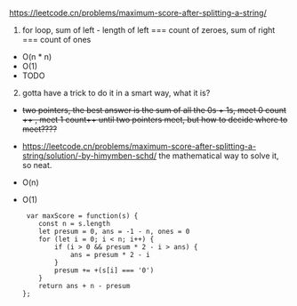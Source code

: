 https://leetcode.cn/problems/maximum-score-after-splitting-a-string/


1. for loop, sum of left - length of left === count of zeroes, sum of right === count of ones
  - O(n * n)
  - O(1)
  - TODO

2. gotta have a trick to do it in a smart way, what it is?
  - ~~two pointers, the best answer is the sum of all the 0s + 1s, meet 0 count ++ , meet 1 count++ until two pointers meet, but how to decide where to meet????~~
  - https://leetcode.cn/problems/maximum-score-after-splitting-a-string/solution/-by-himymben-schd/ the mathematical way to solve it, so neat.
  - O(n)
  - O(1)
  
    ```
     var maxScore = function(s) {
        const n = s.length
        let presum = 0, ans = -1 - n, ones = 0
        for (let i = 0; i < n; i++) {
            if (i > 0 && presum * 2 - i > ans) {
                ans = presum * 2 - i
            }
            presum += +(s[i] === '0')
        }
        return ans + n - presum 
    };
    ```
